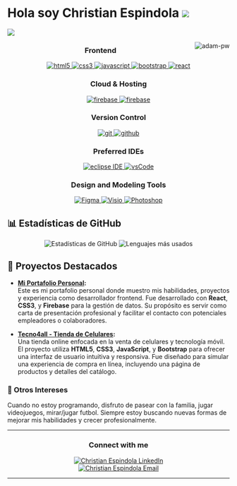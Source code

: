 Hola soy Christian Espindola ![](https://user-images.githubusercontent.com/18350557/176309783-0785949b-9127-417c-8b55-ab5a4333674e.gif)
===========================================================================================================================================
 
<a href="https://github.com/DenverCoder1/readme-typing-svg">
  <img src="https://readme-typing-svg.herokuapp.com?font=Time+New+Roman&color=cyan&size=25&center=true&vCenter=true&width=600&height=100&lines=Técnico+Superior+en+Análisis+de+Sistemas;+desarrollador+frontend.">
</a>
<p><img align="right" src="https://github.com/Adam-pw/Adam-pw/blob/main/animation_500_kxa883sd.gif" alt="adam-pw" /></p>







<h3 align="center">Frontend</h3>
<p align="center">
  
  <a href="https://www.w3.org/html/" target="_blank"> 
    <img src="https://img.shields.io/badge/html-E34F26.svg?style=for-the-badge&logo=html5&logoColor=white"
      alt="html5"/> 
  </a>
  <a href="https://www.w3schools.com/css/" target="_blank">
    <img src="https://img.shields.io/badge/css-1572B6.svg?style=for-the-badge&logo=css3&logoColor=white"
      alt="css3"/>
  </a>
   <a href="https://developer.mozilla.org/en-US/docs/Web/JavaScript" target="_blank"> 
    <img src="https://img.shields.io/badge/Javascript-F7DF1E.svg?style=for-the-badge&logo=javascript&logoColor=black"
      alt="javascript"/> 
  </a>
      <a href="https://getbootstrap.com" target="_blank">
    <img src="https://img.shields.io/badge/bootstrap-7952B3.svg?style=for-the-badge&logo=bootstrap&logoColor=white"
      alt="bootstrap"/>
  </a>



  <a href="https://reactjs.org/" target="_blank"> 
    <img src="https://img.shields.io/badge/reactjs-61DAFB.svg?style=for-the-badge&logo=react&logoColor=black"
      alt="react"/> 
  </a>

</p>


<h3 align="center">Cloud & Hosting</h3>
<p align="center">

  <a href="https://firebase.google.com/" target="_blank">
    <img src="https://img.shields.io/badge/firebase-FFCA28.svg?style=for-the-badge&logo=firebase&logoColor=black" alt="firebase"/>
  </a>
  <a href="https://netlify.com/" target="_blank">
    <img src="https://img.shields.io/badge/netlify-00C7B7.svg?style=for-the-badge&logo=netlify&logoColor=black" alt="firebase"/>
  </a>

</p>


<h3 align="center">Version Control</h3>
<p align="center">
  <a href="https://git-scm.com/" target="_blank">
    <img src="https://img.shields.io/badge/git-F05032.svg?style=for-the-badge&logo=git&logoColor=white"
      alt="git"/>
  </a>
  <a href="https://github.com/ELanza-48" target="_blank">
    <img src="https://img.shields.io/badge/github-181717.svg?style=for-the-badge&logo=github&logoColor=white" alt="github" />
  </a>
 

</p>

<h3 align="center">Preferred IDEs </h3>
<p align="center"> 
  <a href="https://eclipse.org" target="_blank">
    <img src="https://img.shields.io/badge/eclipse-2C2255.svg?style=for-the-badge&logo=eclipse&logoColor=white" alt="eclipse IDE"/> 
  </a>
  <a href="https://code.visualstudio.com/" target="_blank">
    <img src="https://img.shields.io/badge/vscode-007ACC.svg?style=for-the-badge&logo=visualstudiocode&logoColor=white" alt="vsCode"/> 
  </a>
 
</p>
</p>

 
<h3 align="center">Design and Modeling Tools</h3>
<p align="center"> 
  <a href="https://figma.com/" target="_blank">
    <img src="https://img.shields.io/badge/Figma-F24E1E.svg?style=for-the-badge&logo=figma&logoColor=white" alt="Figma"/>
  </a>
  <a href="https://www.microsoft.com/en-us/microsoft-365/visio/flowchart-software" target="_blank">
    <img src="https://img.shields.io/badge/Visio-3955A3.svg?style=for-the-badge&logo=microsoft&logoColor=white" alt="Visio"/>
  </a>
  <a href="https://www.adobe.com/products/photoshop.html" target="_blank">
    <img src="https://img.shields.io/badge/Adobe%20Photoshop-31A8FF.svg?style=for-the-badge&logo=adobephotoshop&logoColor=white" alt="Photoshop"/>
  </a>
</p>

## 📊 Estadísticas de GitHub

<div align="center">
  <img src="https://github-readme-stats.vercel.app/api?username=ChristianEspindola&show_icons=true&theme=radical" alt="Estadísticas de GitHub" />
  <img src="https://github-readme-stats.vercel.app/api/top-langs/?username=ChristianEspindola&layout=compact&theme=radical" alt="Lenguajes más usados" />
</div>


## 🚀 Proyectos Destacados

- **[Mi Portafolio Personal](https://porfolio-christian-espindola.netlify.app/):**  
  Este es mi portafolio personal donde muestro mis habilidades, proyectos y experiencia como desarrollador frontend. Fue desarrollado con **React**, **CSS3**, y **Firebase** para la gestión de datos. Su propósito es servir como carta de presentación profesional y facilitar el contacto con potenciales empleadores o colaboradores.

- **[Tecno4all - Tienda de Celulares](https://christianespindola.github.io/Tecno4all/):**  
  Una tienda online enfocada en la venta de celulares y tecnología móvil. El proyecto utiliza **HTML5**, **CSS3**, **JavaScript**, y **Bootstrap** para ofrecer una interfaz de usuario intuitiva y responsiva. Fue diseñado para simular una experiencia de compra en línea, incluyendo una página de productos y detalles del catálogo.

### 🌱 Otros Intereses

Cuando no estoy programando, disfruto de pasear con la familia, jugar videojuegos, mirar/jugar futbol. 
Siempre estoy buscando nuevas formas de mejorar mis habilidades y crecer profesionalmente.


----

<h3 align="center">Connect with me</h3>

<div style="margin-top:10px" align="center">
  
  <div>
    <a href="https://www.linkedin.com/in/christian-espindola-analista/" target="_blank">
      <img src="https://img.shields.io/badge/Linked%20In-0A66C2.svg?style=for-the-badge&logo=linkedin&logoColor=white" alt="Christian Espindola LinkedIn"/>
    </a>
  </div>
  <div>
    <a href="mailto:christian.espindola@hotmail.com?subject=Feedback%20From%20Github&body=Hello," target="_blank">
      <img src="https://img.shields.io/badge/Outlook-0078D4.svg?style=for-the-badge&logo=microsoftoutlook&logoColor=white" alt="Christian Espindola Email"/>
    </a>
  </div>
</div>


 

----
